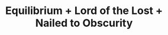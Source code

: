 ---
layout: post
category: concert
title: Equilibrium + Lord of the Lost + Nailed to Obscurity
artists: 
- Equilibrium
- Lord of the Lost
- Nailed to Obscurity
place: 
- Le Trabendo
country: France
city: Paris
---